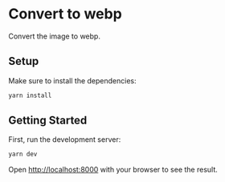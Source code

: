 # Convert to webp

Convert the image to webp.

## Setup

Make sure to install the dependencies:

```bash
yarn install
```

## Getting Started

First, run the development server:

```bash
yarn dev
```

Open [http://localhost:8000](http://localhost:8000) with your browser to see the result.

